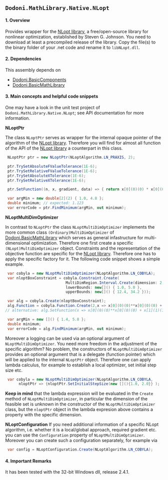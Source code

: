 ## `Dodoni.MathLibrary.Native.NLopt`

#### 1. Overview
Provides wrapper for the [NLopt library](http://ab-initio.mit.edu/wiki/index.php/NLopt), a free/open-source library for nonlinear optimization, 
established by Steven G. Johnson. You need to download at least a precompiled release of the library. Copy the file(s) to the binary folder 
of your .net code and rename it to `libNLopt.dll`.

#### 2. Dependencies
This assembly depends on 
* [Dodoni.BasicComponents](BasicComponents)
* [Dodoni.BasicMathLibrary](BasicMathLibrary)

#### 3. Main concepts and helpful code snippets
One may have a look in the unit test project of `Dodoni.MathLibrary.Native.NLopt`; see API documentation for more information.

 **NLoptPtr**

The class `NLoptPtr` serves as wrapper for the internal opaque pointer of the algorithm of the [NLopt library](http://ab-initio.mit.edu/wiki/index.php/NLopt). 
Therefore you will find for almost all function of the API of the [NLopt library](http://ab-initio.mit.edu/wiki/index.php/NLopt) a counterpart in this class. 

``` csharp
 NLoptPtr ptr = new NLoptPtr(NLoptAlgorithm.LN_PRAXIS, 2);

 ptr.TrySetAbsoluteFValueTolerance(1E-6);
 ptr.TrySetRelativeFValueTolerance(1E-6);
 ptr.TrySetAbsoluteXTolerance(1E-6);
 ptr.TrySetRelativeXTolerance(1E-6);

 ptr.SetFunction((n, x, gradient, data) => { return x[0](0)(0) * x[0](0)(0) + x[1](1)(1) * x[1](1)(1) + 1.123; });

 var argMin = new double[2](2) { 1.0, 4.8 };
 double minimum; // expected: 1.123
 var errorCode = ptr.FindMinimum(argMin, out minimum);
```

 **NLoptMultiDimOptimizer**

In contrast to `NLoptPtr` the class `NLoptMultiDimOptimizer` implements the more common class `(Ordinary)MultiDimOptimizer` 
of [Dodoni.BasicMathLibrary](BasicMathLibrary) which serves as general infastructure for multi-dimensional optimization. 
Therefore one first create a specific `(NLopt)MultiDimOptimizer` object. 
Constraints and the representation of the objective function are specific for the [NLopt library](http://ab-initio.mit.edu/wiki/index.php/NLopt). 
Therefore one has to apply the specific factory for it. The following code snippet shows a simple example.

``` csharp
 var cobyla = new NLoptMultiDimOptimizer(NLoptAlgorithm.LN_COBYLA);
 var nloptBoxConstraint = cobyla.Constraint.Create(
                           MultiDimRegion.Interval.Create(dimension: 2, 
                           lowerBounds: new[]() { 1.0, 5.0 }, 
                           upperBounds: new[]() { 12.4, 34.2 }));

 var alg = cobyla.Create(nloptBoxConstraint);
 alg.Function = cobyla.Function.Create(2,x => x[0](0)(0)**x[0](0)(0) + x[1](1)(1)**x[1](1)(1) + 1.123);
// alternative: alg.SetFunction(x => x[0](0)(0)**x[0](0)(0) + x[1](1)(1)**x[1](1)(1) + 1.123);

 var argMin = new []() { 1.4, 5.8 };
 double minimum;
 var errorCode = alg.FindMinimum(argMin, out minimum);
```

Moreover a logging can be used via an optional argument of `NLoptMultiDimOptimizer`. You need more freedom in the adjustment of the specific algorithm? 
No problem, the constructors of `NLoptMultiDimOptimizer` provides an optional argument that is a delegate (function pointer) which 
will be applied to the internal `NLoptPtr` object. Therefore one can apply lambda calculus, for example to establish a local optimizer, 
set initial step size etc. 

```C#
 var cobyla = new NLoptMultiDimOptimizer(NLoptAlgorithm.LN_COBYLA,
      nloptPtr => {nloptPtr.SetInitialStepSize(new [](){1.0, 2.0}} );
```

**Keep in mind** that the lambda expression will be evaluated in the `Create` method of `NLoptMultiDimOptimizer`, in particular the dimension of the 
feasible set is unknown in the constructor of the `NLoptMultiDimOptimizer` class, but the `nloptPtr` object in the lambda expresion above contains 
a property with the specific dimension.

 **NLoptConfiguration**
If you need additional information of a specific NLopt algorithm, i.e. whether it is a local/global approach, required gradient etc. you 
can use the `Configuration` property of `NLoptMultiDimOptimizer`. Moreover you can create such a configuration separately, for example via

```C#
 var config = NLoptConfiguration.Create(NLoptAlgorithm.LN_COBYLA);
```


#### 4. Important Remarks
It has been tested with the 32-bit Windows dll, release 2.4.1.


